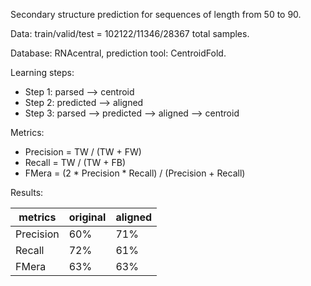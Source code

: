 Secondary structure prediction for sequences of length from 50 to 90.

Data: train/valid/test = 102122/11346/28367 total samples.

Database: RNAcentral, prediction tool: CentroidFold.

Learning steps:

  * Step 1: parsed --> centroid
  * Step 2: predicted --> aligned
  * Step 3: parsed --> predicted --> aligned --> centroid
  
Metrics:
  * Precision = TW / (TW + FW)
  * Recall = TW / (TW + FB)
  * FMera = (2 * Precision * Recall) / (Precision + Recall)

Results:

| metrics 	| original  | aligned   |
|-----------|-----------|-----------|
| Precision | 	 60%    |   71%  	|
| Recall  	|    72%    |   61% 	|
| FMera    	|    63%    |   63%  	| 

